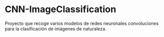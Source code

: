 # CNN-ImageClassification
Proyecto que recoge varios modelos de redes neuronales convoluciones para la clasificación de imágenes de naturaleza.

